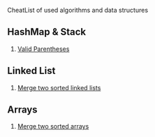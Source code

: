 CheatList of used algorithms and data structures

## HashMap & Stack

1) [Valid Parentheses](https://github.com/Danylo-Sashchuk/leetcode/blob/d644e0491871f8b1782f2bf9ca9dcff345b8155d/src/ValidParentheses.java)

## Linked List
1) [Merge two sorted linked lists](https://github.com/Danylo-Sashchuk/leetcode/blob/43f02e3862063e3fcb0b34203e0de02fc14cb2ec/src/linkedlist/ListNode.java)

## Arrays
1) [Merge two sorted arrays](https://github.com/Danylo-Sashchuk/leetcode/blob/364d9f5ecb0acd9195ea2cc41eccc13e5343150f/src/arrays/MergeSortedArray.java)
